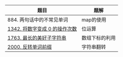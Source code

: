 | 题目                                                         | 题解           |
| ------------------------------------------------------------ | -------------- |
| 884. 两句话中的不常见单词                                    | map的使用      |
| [1342. 将数字变成 0 的操作次数](https://leetcode-cn.com/problems/number-of-steps-to-reduce-a-number-to-zero/) | 位运算         |
| [1763. 最长的美好子字符串](https://leetcode-cn.com/problems/longest-nice-substring/) | 数组下标的利用 |
| [2000. 反转单词前缀](https://leetcode-cn.com/problems/reverse-prefix-of-word/) | 字符串翻转     |

